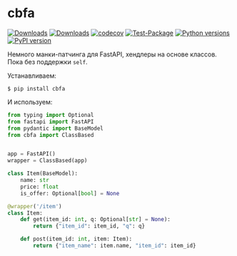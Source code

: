 # cbfa

[![Downloads](https://static.pepy.tech/badge/cbfa/month)](https://pepy.tech/project/cbfa)
[![Downloads](https://static.pepy.tech/badge/cbfa)](https://pepy.tech/project/cbfa)
[![codecov](https://codecov.io/gh/pomponchik/cbfa/graph/badge.svg?token=O9G4FD8QFC)](https://codecov.io/gh/pomponchik/cbfa)
[![Test-Package](https://github.com/pomponchik/cbfa/actions/workflows/tests_and_coverage.yml/badge.svg)](https://github.com/pomponchik/cbfa/actions/workflows/tests_and_coverage.yml)
[![Python versions](https://img.shields.io/pypi/pyversions/cbfa.svg)](https://pypi.python.org/pypi/cbfa)
[![PyPI version](https://badge.fury.io/py/cbfa.svg)](https://badge.fury.io/py/cbfa)


Немного манки-патчинга для FastAPI, хендлеры на основе классов. Пока без  поддержки ```self```.

Устанавливаем:

```
$ pip install cbfa
```

И используем:

```python
from typing import Optional
from fastapi import FastAPI
from pydantic import BaseModel
from cbfa import ClassBased


app = FastAPI()
wrapper = ClassBased(app)

class Item(BaseModel):
    name: str
    price: float
    is_offer: Optional[bool] = None

@wrapper('/item')
class Item:
    def get(item_id: int, q: Optional[str] = None):
        return {"item_id": item_id, "q": q}

    def post(item_id: int, item: Item):
        return {"item_name": item.name, "item_id": item_id}
```
